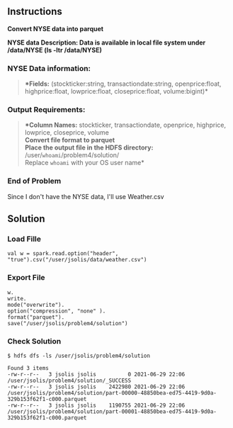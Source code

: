 ## Instructions

**Convert NYSE data into parquet**

**NYSE data Description: Data is available in local file system under /data/NYSE (ls -ltr /data/NYSE)**

### NYSE Data information:

> **\*Fields:** (stockticker:string, transactiondate:string, openprice:float, highprice:float, lowprice:float, closeprice:float, volume:bigint)\*

### Output Requirements:

> **\*Column Names:** stockticker, transactiondate, openprice, highprice, lowprice, closeprice, volume  
> **Convert file format to parquet**  
> **Place the output file in the HDFS directory:** /user/`whoami`/problem4/solution/  
> Replace `whoami` with your OS user name\*

### End of Problem

Since I don't have the NYSE data, I'll use Weather.csv

## Solution

### Load Fille

```
val w = spark.read.option("header", "true").csv("/user/jsolis/data/weather.csv")
```

### Export File

```
w.
write.
mode("overwrite").
option("compression", "none" ).
format("parquet").
save("/user/jsolis/problem4/solution")
```

### Check Solution

```
$ hdfs dfs -ls /user/jsolis/problem4/solution

Found 3 items
-rw-r--r--   3 jsolis jsolis          0 2021-06-29 22:06 /user/jsolis/problem4/solution/_SUCCESS
-rw-r--r--   3 jsolis jsolis    2422980 2021-06-29 22:06 /user/jsolis/problem4/solution/part-00000-48850bea-ed75-4419-9d0a-329b153f62f1-c000.parquet
-rw-r--r--   3 jsolis jsolis    1190755 2021-06-29 22:06 /user/jsolis/problem4/solution/part-00001-48850bea-ed75-4419-9d0a-329b153f62f1-c000.parquet
```
